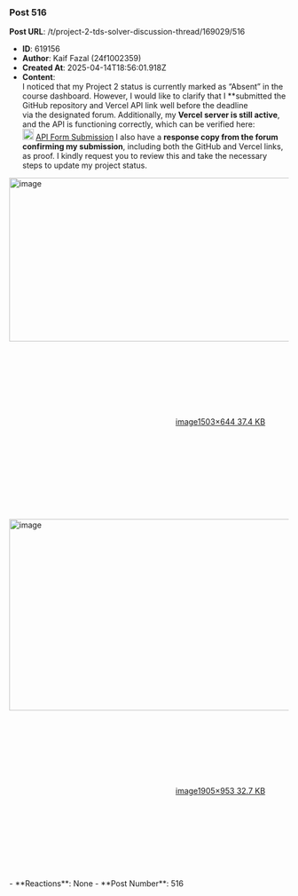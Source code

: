 ### Post 516
**Post URL**: /t/project-2-tds-solver-discussion-thread/169029/516
- **ID**: 619156
- **Author**: Kaif Fazal (24f1002359)
- **Created At**: 2025-04-14T18:56:01.918Z
- **Content**:  
  I noticed that my  Project 2  status is currently marked as  “Absent” in the course dashboard. However, I would like to clarify that I **submitted the GitHub repository and Vercel API link well before the deadline<br>
via the designated forum.
Additionally, my <strong>Vercel server is still active</strong>, and the API is functioning correctly, which can be verified here:<br>
<img src="https://emoji.discourse-cdn.com/google/link.png?v=14" title=":link:" class="emoji" alt=":link:" loading="lazy" width="20" height="20"> <a href="https://tdsproject2.vercel.app/api/" class="inline-onebox" rel="noopener nofollow ugc">API Form Submission</a>
I also have a <strong>response copy from the forum confirming my submission</strong>, including both the GitHub and Vercel links, as proof. I kindly request you to review this and take the necessary steps to update my project status.<br>
<div class="lightbox-wrapper"><a class="lightbox" href="https://europe1.discourse-cdn.com/flex013/uploads/iitm/original/3X/4/3/43ab3b1ef96ed66a52f31fa44db97ca0a3dda6bd.png" data-download-href="/uploads/short-url/9ECQLHJS35gXtwqMkBEdTyouOi9.png?dl=1" title="image" rel="noopener nofollow ugc"><img src="https://europe1.discourse-cdn.com/flex013/uploads/iitm/optimized/3X/4/3/43ab3b1ef96ed66a52f31fa44db97ca0a3dda6bd_2_690x295.png" alt="image" data-base62-sha1="9ECQLHJS35gXtwqMkBEdTyouOi9" width="690" height="295" srcset="https://europe1.discourse-cdn.com/flex013/uploads/iitm/optimized/3X/4/3/43ab3b1ef96ed66a52f31fa44db97ca0a3dda6bd_2_690x295.png, https://europe1.discourse-cdn.com/flex013/uploads/iitm/optimized/3X/4/3/43ab3b1ef96ed66a52f31fa44db97ca0a3dda6bd_2_1035x442.png 1.5x, https://europe1.discourse-cdn.com/flex013/uploads/iitm/optimized/3X/4/3/43ab3b1ef96ed66a52f31fa44db97ca0a3dda6bd_2_1380x590.png 2x" data-dominant-color="F3F0F8"><div class="meta"><svg class="fa d-icon d-icon-far-image svg-icon" aria-hidden="true"><use href="#far-image"></use></svg><span class="filename">image</span><span class="informations">1503×644 37.4 KB</span><svg class="fa d-icon d-icon-discourse-expand svg-icon" aria-hidden="true"><use href="#discourse-expand"></use></svg></div></a></div><br>
<div class="lightbox-wrapper"><a class="lightbox" href="https://europe1.discourse-cdn.com/flex013/uploads/iitm/original/3X/3/e/3eb72913606e2d5777075f5876d1198eda100359.png" data-download-href="/uploads/short-url/8WO1oYt3VjdZlrN8WEyVZavdz7j.png?dl=1" title="image" rel="noopener nofollow ugc"><img src="https://europe1.discourse-cdn.com/flex013/uploads/iitm/optimized/3X/3/e/3eb72913606e2d5777075f5876d1198eda100359_2_690x345.png" alt="image" data-base62-sha1="8WO1oYt3VjdZlrN8WEyVZavdz7j" width="690" height="345" srcset="https://europe1.discourse-cdn.com/flex013/uploads/iitm/optimized/3X/3/e/3eb72913606e2d5777075f5876d1198eda100359_2_690x345.png, https://europe1.discourse-cdn.com/flex013/uploads/iitm/optimized/3X/3/e/3eb72913606e2d5777075f5876d1198eda100359_2_1035x517.png 1.5x, https://europe1.discourse-cdn.com/flex013/uploads/iitm/optimized/3X/3/e/3eb72913606e2d5777075f5876d1198eda100359_2_1380x690.png 2x" data-dominant-color="ECEFF3"><div class="meta"><svg class="fa d-icon d-icon-far-image svg-icon" aria-hidden="true"><use href="#far-image"></use></svg><span class="filename">image</span><span class="informations">1905×953 32.7 KB</span><svg class="fa d-icon d-icon-discourse-expand svg-icon" aria-hidden="true"><use href="#discourse-expand"></use></svg></div></a></div>
- **Reactions**: None
- **Post Number**: 516

